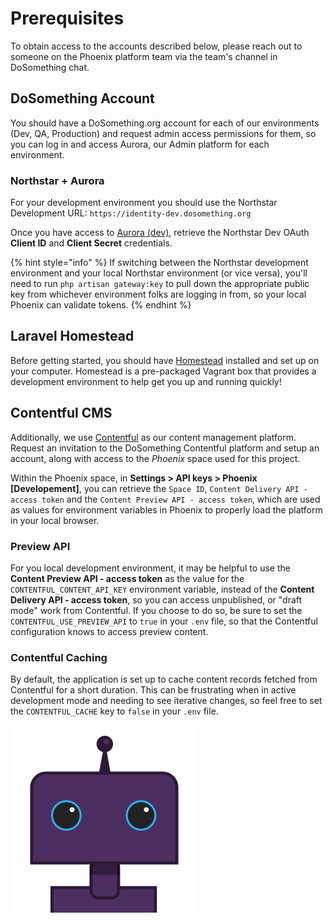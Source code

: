 # Prerequisites

To obtain access to the accounts described below, please reach out to someone on the Phoenix platform team via the team's channel in DoSomething chat.

## DoSomething Account

You should have a DoSomething.org account for each of our environments (Dev, QA, Production) and request admin access permissions for them, so you can log in and access Aurora, our Admin platform for each environment.

### Northstar + Aurora

For your development environment you should use the Northstar Development URL: `https://identity-dev.dosomething.org`

Once you have access to [Aurora \(dev\)](https://admin-dev.dosomething.org/clients/dev-oauth), retrieve the Northstar Dev OAuth **Client ID** and **Client Secret** credentials.

{% hint style="info" %}
If switching between the Northstar development environment and your local Northstar environment (or vice versa), you'll need to run `php artisan gateway:key` to pull down the appropriate public key from whichever environment folks are logging in from, so your local Phoenix can validate tokens.
{% endhint %}

## Laravel Homestead

Before getting started, you should have [Homestead](https://github.com/DoSomething/communal-docs/tree/master/Homestead) installed and set up on your computer. Homestead is a pre-packaged Vagrant box that provides a development environment to help get you up and running quickly!

## Contentful CMS

Additionally, we use [Contentful](https://www.contentful.com/) as our content management platform. Request an invitation to the DoSomething Contentful platform and setup an account, along with access to the _Phoenix_ space used for this project.

Within the Phoenix space, in **Settings > API keys > Phoenix \[Developement\]**, you can retrieve the `Space ID`, `Content Delivery API - access token` and the `Content Preview API - access token`, which are used as values for environment variables in Phoenix to properly load the platform in your local browser.

### Preview API

For you local development environment, it may be helpful to use the **Content Preview API - access token** as the value for the `CONTENTFUL_CONTENT_API_KEY` environment variable, instead of the **Content Delivery API - access token**, so you can access unpublished, or "draft mode" work from Contentful. If you choose to do so, be sure to set the `CONTENTFUL_USE_PREVIEW_API` to `true` in your `.env` file, so that the Contentful configuration knows to access preview content.

### Contentful Caching

By default, the application is set up to cache content records fetched from Contentful for a short duration. This can be frustrating when in active development mode and needing to see iterative changes, so feel free to set the `CONTENTFUL_CACHE` key to `false` in your `.env` file.

![DoSomething Bot](../.gitbook/assets/dsbot.png)
